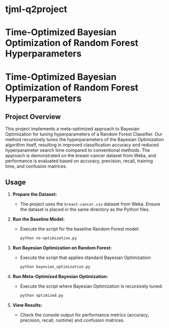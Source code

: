 # tjml-q2project

# Time-Optimized Bayesian Optimization of Random Forest Hyperparameters

# Time-Optimized Bayesian Optimization of Random Forest Hyperparameters

## Project Overview
This project implements a meta-optimized approach to Bayesian Optimization for tuning hyperparameters of a Random Forest Classifier. Our method recursively tunes the hyperparameters of the Bayesian Optimization algorithm itself, resulting in improved classification accuracy and reduced hyperparameter search time compared to conventional methods. The approach is demonstrated on the breast-cancer dataset from Weka, and performance is evaluated based on accuracy, precision, recall, training time, and confusion matrices.

## Usage
1. **Prepare the Dataset:**
   - The project uses the `breast-cancer.csv` dataset from Weka. Ensure the dataset is placed in the same directory as the Python files.

2. **Run the Baseline Model:**
   - Execute the script for the baseline Random Forest model:
     ```bash
     python no-optimization.py
     ```

3. **Run Bayesian Optimization on Random Forest:**
   - Execute the script that applies standard Bayesian Optimization:
     ```bash
     python bayesian_optimization.py
     ```

4. **Run Meta-Optimized Bayesian Optimization:**
   - Execute the script where Bayesian Optimization is recursively tuned:
     ```bash
     python optimized.py
     ```

5. **View Results:**
   - Check the console output for performance metrics (accuracy, precision, recall, runtime) and confusion matrices.
